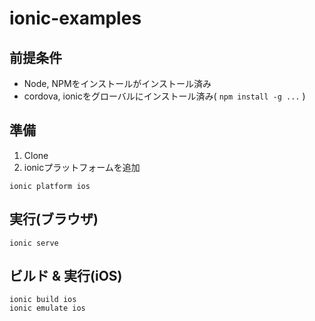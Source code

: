# ionic-examples

## 前提条件

- Node, NPMをインストールがインストール済み
- cordova, ionicをグローバルにインストール済み( ``npm install -g ...`` )

## 準備

1. Clone
2. ionicプラットフォームを追加

```
ionic platform ios
```

## 実行(ブラウザ)

```
ionic serve
```

## ビルド & 実行(iOS)

```
ionic build ios
ionic emulate ios
```

